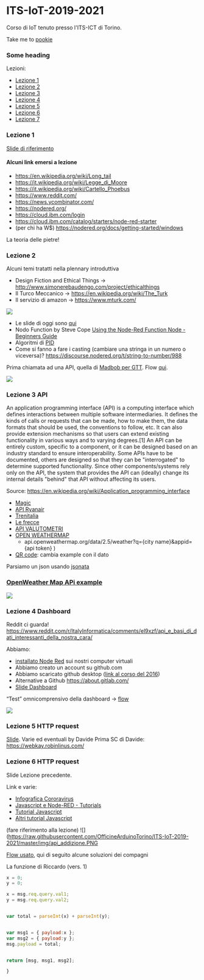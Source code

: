 # ITS-IoT-2019-2021
Corso di IoT tenuto presso l'ITS-ICT di Torino.

Take me to [pookie](#pookie)
### <a name="pookie"></a>Some heading

Lezioni:
* [Lezione 1](#lez1)  
* [Lezione 2](#lez2)  
* [Lezione 3](#lez3)  
* [Lezione 4](#lez4)  
* [Lezione 5](#lez5)  
* [Lezione 6](#lez6)  
* [Lezione 7](#lez7)  


### <a name="lez1"></a>Lezione 1

[Slide di riferimento](https://www.slideshare.net/davide.gomba/audizione-comune-di-torino-fablab-torino-officine-innesto)

#### Alcuni link emersi a lezione
* https://en.wikipedia.org/wiki/Long_tail
* https://it.wikipedia.org/wiki/Legge_di_Moore
* https://it.wikipedia.org/wiki/Cartello_Phoebus
* https://www.reddit.com/  
* https://news.ycombinator.com/
* https://nodered.org/
* https://cloud.ibm.com/login
* https://cloud.ibm.com/catalog/starters/node-red-starter
* (per chi ha W$) https://nodered.org/docs/getting-started/windows

La teoria delle pietre!

### <a name="lez2"></a>Lezione 2

Alcuni temi tratatti nella plennary introduttiva
* Design Fiction and Ethical Things → http://www.simonerebaudengo.com/project/ethicalthings
* Il Turco Meccanico → https://en.wikipedia.org/wiki/The_Turk
* Il servizio di amazon → https://www.mturk.com/

![](https://external-content.duckduckgo.com/iu/?u=https%3A%2F%2Fcdn.vox-cdn.com%2Fthumbor%2FgHsmW1ItL3qFDT2JB5qwaSHaRRY%3D%2F16x15%3A586x395%2F1200x800%2Ffilters%3Afocal(16x15%3A586x395)%2Fcdn.vox-cdn.com%2Fuploads%2Fchorus_image%2Fimage%2F44273352%2FTuerkischer_schachspieler_windisch4.0.0.jpg&f=1&nofb=1)

* Le slide di oggi sono [qui](https://docs.google.com/presentation/d/1Qne9nm0K6w9GlWtO4VBmqTo1pW4Y4vOILFlhFwAxFUk/edit#slide=id.p)
* Nodo Function by Steve Cope [Using the Node-Red Function Node - Beginners Guide](http://www.steves-internet-guide.com/node-red-functions/)
* Algoritmi di [PID](https://it.wikipedia.org/wiki/Controllo_PID)
* Come si fanno a fare i casting (cambiare una stringa in un numero o viceversa)? https://discourse.nodered.org/t/string-to-number/988

Prima chiamata ad una API, quella di [Madbob per GTT](https://gpa.madbob.org/). Flow [qui](https://raw.githubusercontent.com/OfficineArduinoTorino/ITS-IoT-2019-2021/master/madbob.json).

![](https://raw.githubusercontent.com/OfficineArduinoTorino/ITS-IoT-2019-2021/master/img/madbob.jpg)

### <a name="lez3"></a>Lezione 3 API

An application programming interface (API) is a computing interface which defines interactions between multiple software intermediaries. It defines the kinds of calls or requests that can be made, how to make them, the data formats that should be used, the conventions to follow, etc. It can also provide extension mechanisms so that users can extend existing functionality in various ways and to varying degrees.[1] An API can be entirely custom, specific to a component, or it can be designed based on an industry standard to ensure interoperability. Some APIs have to be documented, others are designed so that they can be "interrogated" to determine supported functionality. Since other components/systems rely only on the API, the system that provides the API can (ideally) change its internal details "behind" that API without affecting its users.

Source: https://en.wikipedia.org/wiki/Application_programming_interface

* [Magic](https://api.magicthegathering.io/v1/cards)
* [API Ryanair](https://developer.ryanair.com/discount-api/apis/get/3/discounts
)
* [Trenitalia](https://www.lefrecce.it/msite/api/solutions?origin=MILANO%20CENTRALE&destination=ROMA%20TERMINI&arflag=A&adate=20/12/2019&atime=17&adultno=1&childno=0&direction=A&frecce=false&onlyRegional=false
)
* [Le frecce](https://www.lefrecce.it/msite/api/geolocations/locations?name=%5BINIZIALE%5D)
* [API VALUTOMETRI](https://api.borsinopro.it/api-valutometri.html
)
* [OPEN WEATHERMAP](https://openweathermap.org/)
  + api.openweathermap.org/data/2.5/weather?q={city name}&appid={api token}
)
* [QR code](https://api.qrserver.com/v1/create-qr-code/?size=150x150&data=Example): cambia example con il dato

Parsiamo un json usando [jsonata](https://jsonata.org/)

### [OpenWeather Map APi example](https://raw.githubusercontent.com/OfficineArduinoTorino/ITS-IoT-2019-2021/master/openweathermap.json)
![](https://raw.githubusercontent.com/OfficineArduinoTorino/ITS-IoT-2019-2021/master/img/openweathermap.jpg)

### <a name="lez4"></a>Lezione 4 Dashboard

Reddit ci guarda!
https://www.reddit.com/r/ItalyInformatica/comments/el9xzf/api_e_basi_di_dati_interessanti_della_nostra_cara/

Abbiamo:
* [installato Node Red](https://nodered.org/docs/getting-started/windows
) sui nostri computer virtuali
* Abbiamo creato un account su github.com
* Abbiamo scaricato github desktop ([link al corso del 2016](https://github.com/OfficineArduinoTorino/ITS-Torino-2016
))
* Alternative a Github https://about.gitlab.com/
* [Slide Dashboard](https://github.com/OfficineArduinoTorino/ITS-Torino-2016
)

“Test” omnicomprensivo della dashboard → [flow](https://raw.githubusercontent.com/OfficineArduinoTorino/ITS-IoT-2019-2021/master/dashboard.json)

![](https://raw.githubusercontent.com/OfficineArduinoTorino/ITS-IoT-2019-2021/master/img/dashboard.jpg)

### <a name="lez5"></a>Lezione 5 HTTP request

[Slide](https://docs.google.com/presentation/d/1ddfUe1JQnyBodSQE_kUE52xVkypsvLtywHwXT7ai86g/edit#slide=id.p).
Varie ed eventuali by Davide Prima SC di Davide:
https://webkay.robinlinus.com/

### <a name="lez6"></a>Lezione 6 HTTP request

Slide Lezione precedente.

Link e varie:
* [Infografica Cororavirus](https://gisanddata.maps.arcgis.com/apps/opsdashboard/index.html#/bda7594740fd40299423467b48e9ecf6)
* [Javascript e Node-RED - Tutorials](https://notenoughtech.com/home-automation/nodered-home-automation/nodered-for-beginners-6/)
* [Tutorial Javascript](https://javascript.info/)
* [Altri tutorial Javascript](https://www.codecademy.com/catalog/language/javascript)

(fare riferimento alla lezione)
![](https://raw.githubusercontent.com/OfficineArduinoTorino/ITS-IoT-2019-2021/master/img/api_addizione.PNG

[Flow usato](https://raw.githubusercontent.com/OfficineArduinoTorino/ITS-IoT-2019-2021/master/api.json), qui di seguito alcune soluzioni dei compagni

La funzione di Riccardo (vers. 1)

```Javascript
x = 0;
y = 0;

x = msg.req.query.val1;
y = msg.req.query.val2;


var total = parseInt(x) + parseInt(y);


var msg1 = { payload:x };
var msg2 = { payload:y };
msg.payload = total;


return [msg, msg1, msg2];

}
```
